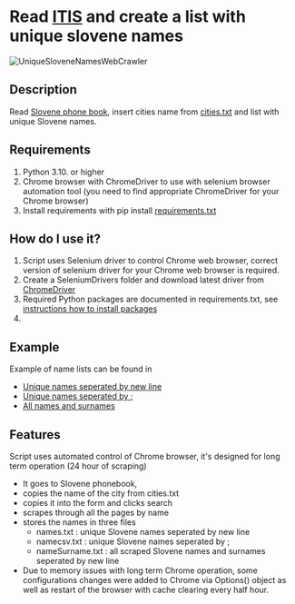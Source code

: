 # Read [ITIS](https://www.itis.si/) and create a list with unique slovene names

![UniqueSloveneNamesWebCrawler](https://user-images.githubusercontent.com/42610159/194009259-736f4d0e-6ea9-4786-b171-e77f3794a209.jpg)

## Description

Read [Slovene phone book](https://www.itis.si/), insert cities name from [cities.txt](https://github.com/Baselj/UniqueSloveneNamesWebCrawler/blob/main/cities.txt) and list with unique Slovene names.

## Requirements

1. Python 3.10. or higher
2. Chrome browser with ChromeDriver to use with selenium browser automation tool (you need to find appropriate ChromeDriver for your Chrome browser)
3. Install requirements with pip install [requirements.txt](https://github.com/Baselj/UniqueSloveneNamesWebCrawler/blob/main/requirements.txt)

## How do I use it?

1. Script uses Selenium driver to control Chrome web browser, correct version of selenium driver for your Chrome web browser is required. 
2. Create a SeleniumDrivers folder and download latest driver from [ChromeDriver](https://chromedriver.chromium.org/downloads)
3. Required Python packages are documented in requirements.txt, see [instructions how to install packages](https://learn.microsoft.com/en-us/visualstudio/python/managing-required-packages-with-requirements-txt?view=vs-2022)
4. 

## Example

Example of name lists can be found in 
 - [Unique names seperated by new line](https://github.com/Baselj/UniqueSloveneNamesWebCrawler/blob/main/name.txt)
 - [Unique names seperated by ;](https://github.com/Baselj/UniqueSloveneNamesWebCrawler/blob/main/namecsv.txt)
 - [All names and surnames](https://github.com/Baselj/UniqueSloveneNamesWebCrawler/blob/main/nameSurname.txt)

## Features

Script uses automated control of Chrome browser, it's designed for long term operation (24 hour of scraping)
 - It goes to Slovene phonebook,
 - copies the name of the city from cities.txt
 - copies it into the form and clicks search
 - scrapes through all the pages by name
 - stores the names in three files
    - names.txt : unique Slovene names seperated by new line
    - namecsv.txt : unique Slovene names seperated by ;
    - nameSurname.txt : all scraped Slovene names and surnames seperated by new line
 - Due to memory issues with long term Chrome operation, some configurations changes were added to Chrome via Options() object as well as restart of the browser with cache clearing every half hour.
